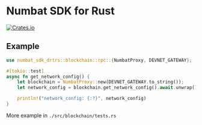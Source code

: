 # Numbat SDK for Rust

[![Crates.io](https://img.shields.io/crates/v/numbat-drtrs-sdk)](https://crates.io/crates/numbat-drtrs-sdk)

## Example

```rust
use numbat_sdk_drtrs::blockchain::rpc::{NumbatProxy, DEVNET_GATEWAY};

#[tokio::test]
async fn get_network_config() {
    let blockchain = NumbatProxy::new(DEVNET_GATEWAY.to_string());
    let network_config = blockchain.get_network_config().await.unwrap();

    println!("network_config: {:?}", network_config)
}
```

More example in `./src/blockchain/tests.rs`